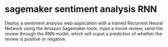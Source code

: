 # sagemaker sentiment analysis RNN
Deploy a sentiment analysis web application with a trained Recurrent Neural Network using the Amazon Sagemaker tools. Input a movie review, send the review through the RNN model, which will ouput a prediction of whether the review is positive or negative. 
